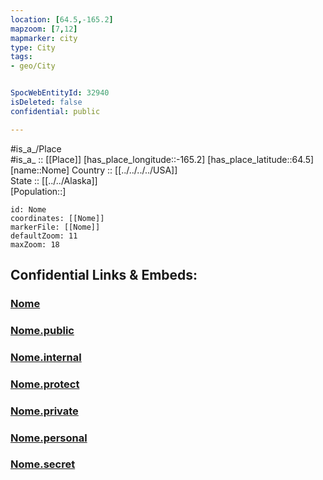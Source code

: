 ```yaml
---
location: [64.5,-165.2] 
mapzoom: [7,12] 
mapmarker: city 
type: City
tags:
- geo/City


SpocWebEntityId: 32940
isDeleted: false
confidential: public

---
```

#is_a_/Place  
#is_a_ :: [[Place]] 
[has_place_longitude::-165.2] 
[has_place_latitude::64.5] 
[name::Nome] 
Country :: [[../../../../USA]]  
State :: [[../../Alaska]]  
[Population::] 



```leaflet
id: Nome
coordinates: [[Nome]] 
markerFile: [[Nome]] 
defaultZoom: 11 
maxZoom: 18
```


## Confidential Links & Embeds: 

### [Nome](/_Standards/Earth/Continent/America~North/USA/USA~Pacific/Alaska/counties~Alaska/Nome,County/cities~Nome/Nome.md) 

### [Nome.public](/_public/Earth/Continent/America~North/USA/USA~Pacific/Alaska/counties~Alaska/Nome,County/cities~Nome/Nome.public.md) 

### [Nome.internal](/_internal/Earth/Continent/America~North/USA/USA~Pacific/Alaska/counties~Alaska/Nome,County/cities~Nome/Nome.internal.md) 

### [Nome.protect](/_protect/Earth/Continent/America~North/USA/USA~Pacific/Alaska/counties~Alaska/Nome,County/cities~Nome/Nome.protect.md) 

### [Nome.private](/_private/Earth/Continent/America~North/USA/USA~Pacific/Alaska/counties~Alaska/Nome,County/cities~Nome/Nome.private.md) 

### [Nome.personal](/_personal/Earth/Continent/America~North/USA/USA~Pacific/Alaska/counties~Alaska/Nome,County/cities~Nome/Nome.personal.md) 

### [Nome.secret](/_secret/Earth/Continent/America~North/USA/USA~Pacific/Alaska/counties~Alaska/Nome,County/cities~Nome/Nome.secret.md)

